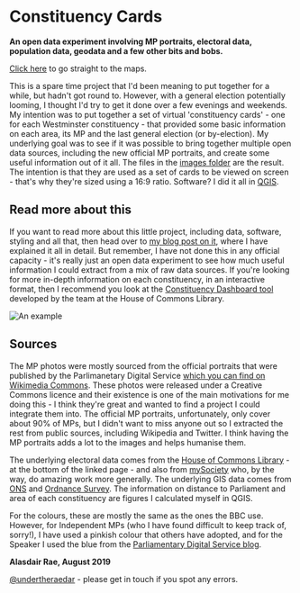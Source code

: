 # Constituency Cards

**An open data experiment involving MP portraits, electoral data, population data, geodata and a few other bits and bobs.**

[Click here](https://github.com/alasdairrae/wpc/tree/master/images) to go straight to the maps.

This is a spare time project that I'd been meaning to put together for a while, but hadn't got round to. However, with a general election potentially looming, I thought I'd try to get it done over a few evenings and weekends. My intention was to put together a set of virtual 'constituency cards' - one for each Westminster constituency - that provided some basic information on each area, its MP and the last general election (or by-election). My underlying goal was to see if it was possible to bring together multiple open data sources, including the new official MP portraits, and create some useful information out of it all. The files in the [images folder](https://github.com/alasdairrae/wpc/tree/master/images) are the result. The intention is that they are used as a set of cards to be viewed on screen - that's why they're sized using a 16:9 ratio. Software? I did it all in [QGIS](https://qgis.org/en/site/).

## Read more about this 
If you want to read more about this little project, including data, software, styling and all that, then head over to [my blog post on it](https://github.com/alasdairrae/wpc/tree/master/images), where I have explained it all in detail. But remember, I have not done this in any official capacity - it's really just an open data experiment to see how much useful information I could extract from a mix of raw data sources. If you're looking for more in-depth information on each constituency, in an interactive format, then I recommend you look at the [Constituency Dashboard tool](https://commonslibrary.parliament.uk/local-data/constituency-dashboard/) developed by the team at the House of Commons Library.

![An example](http://ajrae.staff.shef.ac.uk/img/wpc/20190816_131448.jpg)

## Sources
The MP photos were mostly sourced from the official portraits that were published by the Parlimanetary Digital Service [which you can find on Wikimedia Commons](https://commons.wikimedia.org/wiki/Category:Official_United_Kingdom_Parliamentary_photographs_2017). These photos were released under a Creative Commons licence and their existence is one of the main motivations for me doing this - I think they're great and wanted to find a project I could integrate them into. The official MP portraits, unfortunately, only cover about 90% of MPs, but I didn't want to miss anyone out so I extracted the rest from public sources, including Wikipedia and Twitter. I think having the MP portraits adds a lot to the images and helps humanise them.

The underlying electoral data comes from the [House of Commons Library](https://researchbriefings.parliament.uk/ResearchBriefing/Summary/CBP-7979) - at the bottom of the linked page - and also from  [mySociety](https://www.mysociety.org/wehelpyou/see-a-list-of-every-mp-in-parliament/) who, by the way, do amazing work more generally. The underlying GIS data comes from [ONS](http://geoportal.statistics.gov.uk/) and [Ordnance Survey](https://www.ordnancesurvey.co.uk/opendatadownload/products.html). The information on distance to Parliament and area of each constituency are figures I calculated myself in QGIS. 

For the colours, these are mostly the same as the ones the BBC use. However, for Independent MPs (who I have found difficult to keep track of, sorry!), I have used a pinkish colour that others have adopted, and for the Speaker I used the blue from the [Parliamentary Digital Service blog](https://pds.blog.parliament.uk/).

**Alasdair Rae, August 2019**

[@undertheraedar](https://twitter.com/undertheraedar) - please get in touch if you spot any errors.

